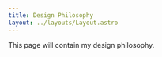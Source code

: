 ```yaml
---
title: Design Philosophy
layout: ../layouts/Layout.astro
---
```


This page will contain my design philosophy.
